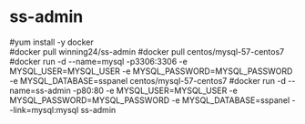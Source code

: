 # ss-admin
#yum install -y docker	 	
#docker pull winning24/ss-admin
#docker pull centos/mysql-57-centos7
#docker run -d --name=mysql -p3306:3306 -e MYSQL_USER=MYSQL_USER -e MYSQL_PASSWORD=MYSQL_PASSWORD -e MYSQL_DATABASE=sspanel centos/mysql-57-centos7
#docker run -d --name=ss-admin -p80:80 -e MYSQL_USER=MYSQL_USER -e MYSQL_PASSWORD=MYSQL_PASSWORD -e MYSQL_DATABASE=sspanel --link=mysql:mysql ss-admin
